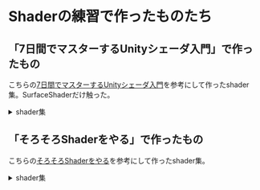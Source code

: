# Shaderの練習で作ったものたち
## 「7日間でマスターするUnityシェーダ入門」で作ったもの
こちらの[7日間でマスターするUnityシェーダ入門](https://nn-hokuson.hatenablog.com/entry/2018/02/15/140037)を参考にして作ったshader集。SurfaceShaderだけ触った。
<!-- GIF format is <img width="300" src=".gif"> -->
<details>
<summary>shader集</summary>
  
- 透明なShader
- <img width="300" src="https://media.giphy.com/media/v1.Y2lkPTc5MGI3NjExMXJhbGt0cnM4d3NmZG5kMW02Y2Zjc3dheGdseGI1amVqZTZoYnBjeiZlcD12MV9pbnRlcm5hbF9naWZfYnlfaWQmY3Q9Zw/MFkkA2A3mesC1XNnsl/giphy.gif">
- 氷のようなShader
- <img width="300" src="https://media.giphy.com/media/v1.Y2lkPTc5MGI3NjExcnBic2tmMHkwOTJpbXdjbmcxMTczNnl5aWowd2J1amYxaWR3dGljaCZlcD12MV9pbnRlcm5hbF9naWZfYnlfaWQmY3Q9Zw/Ya3bWwaJ84EVQ3c0Kl/giphy.gif">
- リムライティング
- <img width="300" src="https://media.giphy.com/media/v1.Y2lkPTc5MGI3NjExbnExMDhmeHBlYm03eXNuMmd0OG80ZXVzOWRhOTQ2dGxidjQ4ejZmZSZlcD12MV9pbnRlcm5hbF9naWZfYnlfaWQmY3Q9Zw/d8Aa8wz6QAyNMGSPsb/giphy.gif">
- テクスチャマッピング
- ステンドグラスのようなShader
- <img width="300" src="https://media.giphy.com/media/v1.Y2lkPTc5MGI3NjExb2VhZTd2aDczZWdnZ2k2Z25raGU1MmVzNnYxN2V0amRkMmVkaTd6ciZlcD12MV9pbnRlcm5hbF9naWZfYnlfaWQmY3Q9Zw/yuOJqCHoT2maPlB352/giphy.gif">
- UVスクロール
- <img width="300" src="https://media.giphy.com/media/v1.Y2lkPTc5MGI3NjExNzYwajVpZmN4dHdzNXV5cHMxZHprYjk0cWswMTVraHdxdzRkdmZ5ZyZlcD12MV9pbnRlcm5hbF9naWZfYnlfaWQmY3Q9Zw/FSyrnEuB0ZvhoM3ylc/giphy.gif">
- テクスチャブレンド
- 円
- <img width="300" src="https://media.giphy.com/media/v1.Y2lkPTc5MGI3NjExYXMyN3RxcncyZHR0OTVpdXhzOTJrajJmc2tvc2M2dW9mNXoybnpndSZlcD12MV9pbnRlcm5hbF9naWZfYnlfaWQmY3Q9Zw/GOsdtMpgTVhyWl1STI/giphy.gif">
- ノイズ
- <img width="556" alt="スクリーンショット 2023-06-20 2 35 29" src="https://github.com/UetaKento/Prac_Shader_v202306/assets/69253001/d48e0788-a053-4bf8-99be-966d77175507">
- カリング
- <img width="300" src="https://media.giphy.com/media/rUhkc9Hsy2jSnJUKgc/giphy.gif">
- トゥーンShader
- 波のようなShader
- <img width="300" src="https://media.giphy.com/media/v1.Y2lkPTc5MGI3NjExZ3F3ejJseXY3bmd5NGs1d2dsaTdpeWoybDVkOHlhamltZHZrMDJyciZlcD12MV9pbnRlcm5hbF9naWZfYnlfaWQmY3Q9Zw/IPGU0LKNco1c9fVhZe/giphy.gif">
- DisolveShader
- <img width="300" src="https://media.giphy.com/media/v1.Y2lkPTc5MGI3NjExY2JsNGV1a3hxODVnamtzbW5qcWtma3BpdnFwbTcxamR1ODV4dTVrZiZlcD12MV9pbnRlcm5hbF9naWZfYnlfaWQmY3Q9Zw/oLa4jdU07iL2NXyBzI/giphy.gif">
- 雪が積もったようなShader
- <img width="557" alt="スクリーンショット 2023-07-11 18 38 13" src="https://github.com/UetaKento/Prac_Shader_v202306/assets/69253001/3d213b16-0874-4eb5-9d21-fc7d4a0cd378">
- くり抜き
- 点群表示
- <img width="300" src="https://media.giphy.com/media/v1.Y2lkPTc5MGI3NjExaWgzajFzNGU0cmxpNWpleGp4MnRycmhmczJnYWhldmZycDlqOTFwYyZlcD12MV9pbnRlcm5hbF9naWZfYnlfaWQmY3Q9Zw/Huz91r87bN4SRI5lvb/giphy.gif">
- スパイクノイズ
- <img width="300" src="https://media.giphy.com/media/v1.Y2lkPTc5MGI3NjExZjY4dGdsenAwbGtpbW8xYmI3d3Q2enVsYXF5amdzNTVkdWlzaWpjbyZlcD12MV9pbnRlcm5hbF9naWZfYnlfaWQmY3Q9Zw/Aet21lUtbolep6fcgI/giphy.gif">
</details>

## 「そろそろShaderをやる」で作ったもの
こちらの[そろそろShaderをやる](https://zenn.dev/kento_o)を参考にして作ったshader集。
<!-- GIF format is <img width="300" src=".gif"> -->
<details>
<summary>shader集</summary>

- aaaa
- bbbb
</details>

